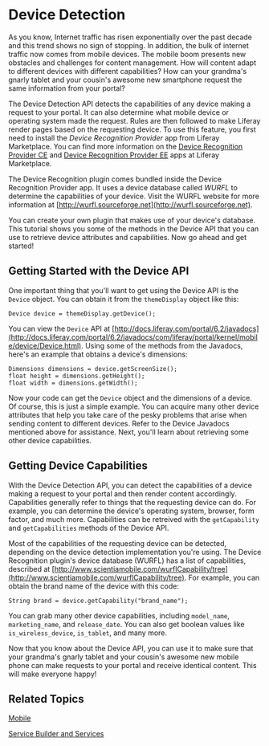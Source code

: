 # Device Detection

As you know, Internet traffic has risen exponentially over the past decade and
this trend shows no sign of stopping. In addition, the bulk of internet traffic 
now comes from mobile devices. The mobile boom presents new obstacles and 
challenges for content management. How will content adapt to different devices 
with different capabilities? How can your grandma's gnarly tablet and your 
cousin's awesome new smartphone request the same information from your portal?

The Device Detection API detects the capabilities of any device making a request
to your portal. It can also determine what mobile device or operating system 
made the request. Rules are then followed to make Liferay render pages based on 
the requesting device. To use this feature, you first need to install the 
*Device Recognition Provider* app from Liferay Marketplace. You can find more 
information on the [Device Recognition Provider CE](http://www.liferay.com/marketplace/-/mp/application/15193341) 
and [Device Recognition Provider EE](http://www.liferay.com/marketplace/-/mp/application/15186132) 
apps at Liferay Marketplace. 

The Device Recognition plugin comes bundled inside the Device Recognition
Provider app. It uses a device database called *WURFL* to determine the 
capabilities of your device. Visit the WURFL website for more information at
[http://wurfl.sourceforge.net](http://wurfl.sourceforge.net).

You can create your own plugin that makes use of your device's database. 
This tutorial shows you some of the methods in the Device API that you 
can use to retrieve device attributes and capabilities. Now go ahead and get 
started! 

## Getting Started with the Device API

One important thing that you'll want to get using the Device API is the 
`Device` object. You can obtain it from the `themeDisplay` object like this: 

    Device device = themeDisplay.getDevice();

You can view the `Device` API at [http://docs.liferay.com/portal/6.2/javadocs](http://docs.liferay.com/portal/6.2/javadocs/com/liferay/portal/kernel/mobile/device/Device.html).
Using some of the methods from the Javadocs, here's an example that obtains a
device's dimensions:

    Dimensions dimensions = device.getScreenSize();
    float height = dimensions.getHeight();
    float width = dimensions.getWidth();

Now your code can get the `Device` object and the dimensions of a device.
Of course, this is just a simple example. You can acquire many other device
attributes that help you take care of the pesky problems that arise when sending
content to different devices. Refer to the Device Javadocs mentioned above for 
assistance. Next, you'll learn about retrieving some other device capabilities.

## Getting Device Capabilities 

With the Device Detection API, you can detect the capabilities of a device
making a request to your portal and then render content accordingly. 
Capabilities generally refer to things that the requesting device can do. For 
example, you can determine the device's operating system, browser, form factor, 
and much more. Capabilities can be retreived with the `getCapability` and 
`getCapabilities` methods of the Device API. 

Most of the capabilities of the requesting device can be detected, depending on 
the device detection implementation you're using. The Device Recognition 
plugin's device database (WURFL) has a list of capabilities, described at
[http://www.scientiamobile.com/wurflCapability/tree](http://www.scientiamobile.com/wurflCapability/tree).
For example, you can obtain the brand name of the device with this code:

    String brand = device.getCapability("brand_name");

You can grab many other device capabilities, including `model_name`,
`marketing_name`, and `release_date`. You can also get boolean values like
`is_wireless_device`, `is_tablet`, and many more. 

Now that you know about the Device API, you can use it to make sure that your 
grandma's gnarly tablet and your cousin's awesome new mobile phone can make 
requests to your portal and receive identical content. This will make everyone 
happy! 

## Related Topics

[Mobile](/tutorials/-/knowledge_base/6-2/mobile)

[Service Builder and Services](/tutorials/-/knowledge_base/6-2/service-builder)
